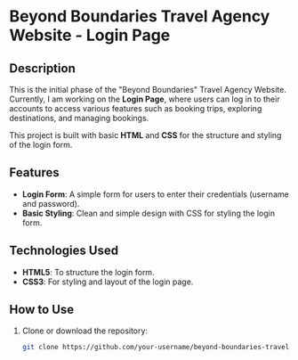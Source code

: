 # Beyond Boundaries Travel Agency Website - Login Page

## Description
This is the initial phase of the "Beyond Boundaries" Travel Agency Website. Currently, I am working on the **Login Page**, where users can log in to their accounts to access various features such as booking trips, exploring destinations, and managing bookings.

This project is built with basic **HTML** and **CSS** for the structure and styling of the login form.

## Features
- **Login Form**: A simple form for users to enter their credentials (username and password).
- **Basic Styling**: Clean and simple design with CSS for styling the login form.

## Technologies Used
- **HTML5**: To structure the login form.
- **CSS3**: For styling and layout of the login page.

## How to Use
1. Clone or download the repository:
   ```bash
   git clone https://github.com/your-username/beyond-boundaries-travel.git


